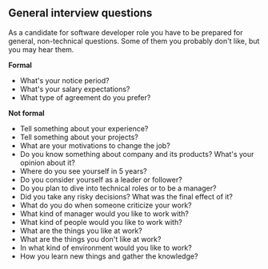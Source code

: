 General interview questions
---------------------------

As a candidate for software developer role you have to be prepared for general, non-technical questions. Some of them you probably don't like, but you may hear them.

**Formal**
- What's your notice period?
- What's your salary expectations?
- What type of agreement do you prefer?

**Not formal**
- Tell something about your experience?
- Tell something about your projects?
- What are your motivations to change the job?
- Do you know something about company and its products? What's your opinion about it?
- Where do you see yourself in 5 years?
- Do you consider yourself as a leader or follower?
- Do you plan to dive into technical roles or to be a manager?
- Did you take any risky decisions? What was the final effect of it?
- What do you do when someone criticize your work?
- What kind of manager would you like to work with?
- What kind of people would you like to work with?
- What are the things you like at work?
- What are the things you don't like at work?
- In what kind of environment would you like to work?
- How you learn new things and gather the knowledge?
